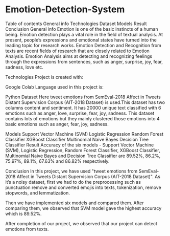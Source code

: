# Emotion-Detection-System
Table of contents
General info
Technologies
Dataset
Models
Result
Conclusion
General info
Emotion is one of the basic instincts of a human being. Emotion detection plays a vital role in the field of textual analysis. At present, people’s expressions and emotional states have turned into the leading topic for research works. Emotion Detection and Recognition from texts are recent fields of research that are closely related to Emotion Analysis. Emotion Analysis aims at detecting and recognizing feelings through the expressions from sentences, such as anger, surprise, joy, fear, sadness, love etc.

Technologies
Project is created with:

Google Colab
Language used in this project is:

Python
Dataset
Here tweet emotions from SemEval-2018 Affect in Tweets Distant Supervision Corpus (AIT-2018 Dataset) is used.This dataset has two columns content and sentiment. It has 20000 unique text classified with 6 emotions such as anger, love, surprise, fear, joy, sadness. This dataset contains lots of emotions but they mainly clustered those emotions into 4 basic emotions such as anger, fear, joy, sadness.

Models
Support Vector Machine (SVM)
Logistic Regression
Random Forest Classifier
XGBoost Classifier
Multinomial Naive Bayes
Decision Tree Classifier
Result
Accuracy of the six models - Support Vector Machine (SVM), Logistic Regression, Random Forest Classifier, XGBoost Classifier, Multinomial Naive Bayes and Decision Tree Classifier are 89.52%, 86.2%, 75.97%, 89.1%, 67.63% and 86.82% respectively.

Conclusion
In this project, we have used "tweet emotions from SemEval-2018 Affect in Tweets Distant Supervision Corpus (AIT-2018 Dataset)". As it’s a noisy dataset, first we had to do the preprocessing such as punctuation remove and converted emojis into texts, tokenization, remove stopwords, and lemmatization.

Then we have implemented six models and compared them. After comparing them, we observed that SVM model gave the highest accuracy which is 89.52%.

After completion of our project, we observed that our project can detect emotions from texts.
